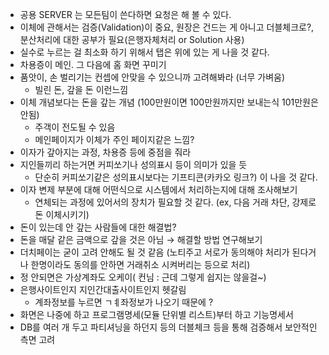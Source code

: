 - 공용 SERVER 는 모든팀이 쓴다하면 요청은 해 볼 수 있다.
- 이체에 관해서는 검증(Validation)이 중요, 원장은 건드는 게 아니고 더블체크로?, 분산처리에 대한 공부가 필요(은행자체처리 or Solution 사용)
- 실수로 누르는 걸 최소화 하기 위해서 탭은 위에 있는 게 나을 것 같다.
- 차용증이 메인. 그 다음에 홈 화면 꾸미기
- 품앗이, 손 벌리기는 컨셉에 안맞을 수 있으니까 고려해봐라 (너무 가벼움)
    - 빌린 돈, 갚을 돈 이런느낌
- 이체 개념보다는 돈을 갚는 개념 (100만원이면 100만원까지만 보내는식 101만원은 안됨)
    - 주객이 전도될 수 있음
    - 메인페이지가 이체가 주인 페이지같은 느낌?
- 이자가 갚아지는 과정, 차용증 등에 중점을 줘라
- 지인들끼리 하는거면 커피쏘기나 성의표시 등이 의미가 있을 듯
    - 단순히 커피쏘기같은 성의표시보다는 기프티콘(카카오 링크?) 이 나을 것 같다.
- 이자 변제 부분에 대해 어떤식으로 시스템에서 처리하는지에 대해 조사해보기
    - 연체되는 과정에 있어서의 장치가 필요할 것 같다. (ex, 다음 거래 차단, 강제로 돈 이체시키기)
- 돈이 있는데 안 갚는 사람들에 대한 해결법?
- 돈을 매달 같은 금액으로 갚을 것은 아님 → 해결할 방법 연구해보기
- 더치페이는 굳이 고려 안해도 될 것 같음 (노티주고 서로가 동의해야 처리가 된다거나 한명이라도 동의를 안하면 거래취소 시켜버리는 등으로 처리)
- 정 안되면은 가상계좌도 오케이( 컨님 : 근데 그렇게 쉽지는 않을걸~)
- 은행사이트인지 지인간대출사이트인지 헷갈림
    - 계좌정보를 누르면 ㄱㅖ좌정보가 나오기 때문에 ?
- 화면은 나중에 하고 프로그램명세(모듈 단위별 리스트)부터 하고 기능명세서
- DB를 여러 개 두고 파티셔닝을 하던지 등의 더블체크 등을 통해 검증해서 보안적인 측면 고려